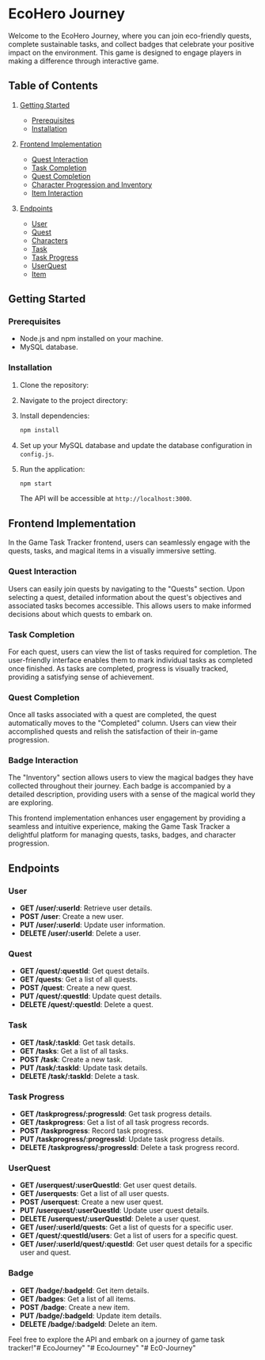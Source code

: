 # EcoHero Journey

Welcome to the EcoHero Journey, where you can join eco-friendly quests, complete sustainable tasks, and collect badges that celebrate your positive impact on the environment. This game is designed to engage players in making a difference through interactive game.

## Table of Contents
1. [Getting Started](#getting-started)
   - [Prerequisites](#prerequisites)
   - [Installation](#installation)

2. [Frontend Implementation](#frontend-implementation)
   - [Quest Interaction](#quest-interaction)
   - [Task Completion](#task-completion)
   - [Quest Completion](#quest-completion)
   - [Character Progression and Inventory](#character-progression-and-inventory)
   - [Item Interaction](#item-interaction)

3. [Endpoints](#endpoints)
   - [User](#user)
   - [Quest](#quest)
   - [Characters](#characters)
   - [Task](#task)
   - [Task Progress](#task-progress)
   - [UserQuest](#user-quest)
   - [Item](#item)

## Getting Started

### Prerequisites
- Node.js and npm installed on your machine.
- MySQL database.

### Installation
1. Clone the repository:
   
2. Navigate to the project directory:
   
3. Install dependencies:
   ```bash
   npm install
   ```
4. Set up your MySQL database and update the database configuration in `config.js`.
5. Run the application:
   ```bash
   npm start
   ```
   The API will be accessible at `http://localhost:3000`.

## Frontend Implementation

In the Game Task Tracker frontend, users can seamlessly engage with the quests, tasks, and magical items in a visually immersive setting.

### Quest Interaction
Users can easily join quests by navigating to the "Quests" section. Upon selecting a quest, detailed information about the quest's objectives and associated tasks becomes accessible. This allows users to make informed decisions about which quests to embark on.

### Task Completion
For each quest, users can view the list of tasks required for completion. The user-friendly interface enables them to mark individual tasks as completed once finished. As tasks are completed, progress is visually tracked, providing a satisfying sense of achievement.

### Quest Completion
Once all tasks associated with a quest are completed, the quest automatically moves to the "Completed" column. Users can view their accomplished quests and relish the satisfaction of their in-game progression.

### Badge Interaction

The "Inventory" section allows users to view the magical badges they have collected throughout their journey. Each badge is accompanied by a detailed description, providing users with a sense of the magical world they are exploring.

This frontend implementation enhances user engagement by providing a seamless and intuitive experience, making the Game Task Tracker a delightful platform for managing quests, tasks, badges, and character progression.


## Endpoints

### User
- **GET /user/:userId**: Retrieve user details.
- **POST /user**: Create a new user.
- **PUT /user/:userId**: Update user information.
- **DELETE /user/:userId**: Delete a user.

### Quest
- **GET /quest/:questId**: Get quest details.
- **GET /quests**: Get a list of all quests.
- **POST /quest**: Create a new quest.
- **PUT /quest/:questId**: Update quest details.
- **DELETE /quest/:questId**: Delete a quest.

### Task
- **GET /task/:taskId**: Get task details.
- **GET /tasks**: Get a list of all tasks.
- **POST /task**: Create a new task.
- **PUT /task/:taskId**: Update task details.
- **DELETE /task/:taskId**: Delete a task.

### Task Progress
- **GET /taskprogress/:progressId**: Get task progress details.
- **GET /taskprogress**: Get a list of all task progress records.
- **POST /taskprogress**: Record task progress.
- **PUT /taskprogress/:progressId**: Update task progress details.
- **DELETE /taskprogress/:progressId**: Delete a task progress record.

### UserQuest
- **GET /userquest/:userQuestId**: Get user quest details.
- **GET /userquests**: Get a list of all user quests.
- **POST /userquest**: Create a new user quest.
- **PUT /userquest/:userQuestId**: Update user quest details.
- **DELETE /userquest/:userQuestId**: Delete a user quest.
- **GET /user/:userId/quests**: Get a list of quests for a specific user.
- **GET /quest/:questId/users**: Get a list of users for a specific quest.
- **GET /user/:userId/quest/:questId**: Get user quest details for a specific user and quest.

### Badge
- **GET /badge/:badgeId**: Get item details.
- **GET /badges**: Get a list of all items.
- **POST /badge**: Create a new item.
- **PUT /badge/:badgeId**: Update item details.
- **DELETE /badge/:badgeId**: Delete an item.

Feel free to explore the API and embark on a journey of game task tracker!"# EcoJourney" 
"# EcoJourney" 
"# Ec0-Journey" 
